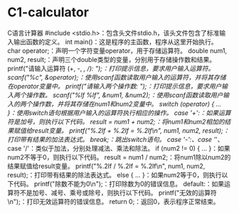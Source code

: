 # C1-calculator
C语言计算器
#include <stdio.h>：包含头文件stdio.h，该头文件包含了标准输入输出函数的定义。
int main()：这是程序的主函数，程序从这里开始执行。
char operator;：声明一个字符变量operator，用于存储运算符。
double num1, num2, result;：声明三个double类型的变量，分别用于存储操作数和结果。
printf("请输入运算符 (+, -, *, /): ");：打印提示信息，要求用户输入运算符。
scanf("%c", &operator);：使用scanf函数读取用户输入的运算符，并将其存储在operator变量中。
printf("请输入两个操作数: ");：打印提示信息，要求用户输入两个操作数。
scanf("%lf %lf", &num1, &num2);：使用scanf函数读取用户输入的两个操作数，并将其存储在num1和num2变量中。
switch (operator) { ... }：使用switch语句根据用户输入的运算符执行相应的操作。
case '+':：如果运算符是加号，则执行以下代码。
result = num1 + num2;：将num1和num2相加的结果赋值给result变量。
printf("%.2lf + %.2lf = %.2lf\n", num1, num2, result);：打印带有结果的加法表达式。
break;：跳出switch语句。
case '-':、case '*'、case '/'：类似于加法，分别处理减法、乘法和除法。
if (num2 != 0) { ... }：如果num2不等于0，则执行以下代码。
result = num1 / num2;：将num1除以num2的结果赋值给result变量。
printf("%.2lf / %.2lf = %.2lf\n", num1, num2, result);：打印带有结果的除法表达式。
else { ... }：如果num2等于0，则执行以下代码。
printf("除数不能为0\n");：打印除数为0的错误信息。
default:：如果运算符不是加号、减号、乘号或除号，则执行以下代码。
printf("无效的运算符\n");：打印无效运算符的错误信息。
return 0;：返回0，表示程序正常结束。
